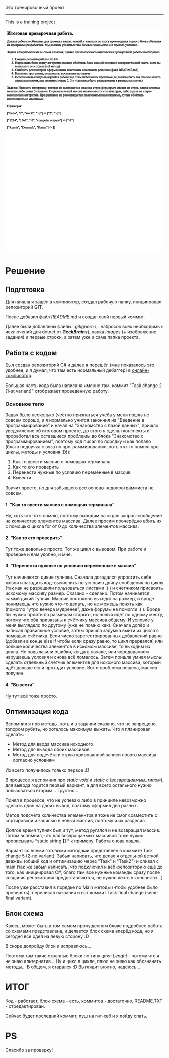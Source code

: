 Это тренировочный проект

---

This is a training project

![Task photo](images\Task.jpeg)

# Решение 

## Подготовка
Для начала я зашёл в компилятор, создал рабочую папку, инициировал репозиторий **GIT**.

После добавил файл *README.md* и создал свой первый коммит.

Далее были добавлены файлы: *.gitignore* (+ набросок всех необходимых исключений для dotnet от ***GeekBrains***), папка *images* (+ изображение задания) и первые строки, а затем уже и сама папка проекта.

## Работа с кодом
Был создан репозиторий C# и далее я перешёл (мне показалось это удобнее, и я думал, что там есть нормальный дебаггер) в [онлайн-компилятор](https://www.onlinegdb.com/online_csharp_compiler).

Большая часть кода была написана именно там, коммит "Task change 2 (1-st variant)" отображает проведённую работу.

### Основное тело
Задач было несколько (честно признаться учёба у меня пошла не совсем хорошо, и я нормально учится закончил на "Введение в программирование" и начал на "Знакомство с базой данных", пришло уведомление об итоговом проекте, до этого я сделал конспекты и проработал все оставшиеся проблемы до блока "Знакомство с программированием", поэтому код писал по порядку и как попало (благо недоучка с вуза по программированию, хоть что-то помню про циклы, методы и условия :D)):
1. Как то ввести массив с помощью терминала
2. Как то его проверить
3. Перенести нужные по условию переменные в массив
4. Вывести

Звучит просто, но для забывшего все основы недопрограммиста не совсем.

#### 1. **"Как то ввести массив с помощью терминала"**
Ну, хоть что-то я помню, поэтому выводим на экран запрос-сообщение на количество элементов массива. Далее просим поочерёдно вбить их с помощью цикла for от 0 до количества элементов массива. 

#### 2. **"Как то его проверить"**
Тут тоже довольно просто. Тот же цикл с выводом. При работе и проверке и вам удобно, и мне.

#### 3. **"Перенести нужные по условию переменные в массив"**
Тут начинаются дикие тупняки. Сначала догадался упростить себе жизни и загадить код: вычислить по условию длину сообщения по циклу (так как не разрешили пользоваться листами :( ) и счётчиком присвоить искомому массиву размер. Сказано - сделано.
Потом начинается самый дикий тупняк. Массив постоянно выходит за размер, и вроде понимаешь что нужно что-то делать, но не можешь понять как (помогло "утро вечера мудренее", даже форумы не помогли :( ). Вроде бы нужно пройти по размерам старого, но новый идёт по одному месту, потому что оба привязаны к счётчику массива общему. И условие у меня выглядело по другому (уже не помню как). Сначала допёр и написал правильное условие, затем пришла задумка выйти из цикла с помощью счётчика. Если число зарегестрированных добавлений равно (добавли в конце else if чтобы если сразу равно, то цикл прервался) или больше количества элементов в искомом массиве, то выходим из цикла. Но повылазили ошибки, когда в начале, или чередованием нарушаешь условия и снова всё ломалось. 
Затем пришла умная мысль: сделать отдельный счётчик элементов для искомого массива, который идёт дальше если проходит условие. Вот и проблема решена, массив получен.

#### 4. **"Вывести"**
Ну тут всё тоже просто.

## Оптимизация кода
Вспомнил я про методы, хоть и в задании сказано, что не запрещено топором рубить, но хотелось максимум выжать. Что я планировал сделать: 
* Метод для ввода массива исходного
* Метод для вывода обоих массивов
* Метод для подсчёта и структурированной записи нового массива согласно условиям

Из всего получилось только первое :D

В процессе я вспомнил про *static void* и *static с [возвращаемым_типом]*, для вывода годится первый вариант, а для всего остального нужно пользоваться вторым... Грустно...

Понял в процессе, что не успеваю либо в принципе невозможно сделать один на двоих вывод, поэтому оформил два разных.

Метод подсчёта количества элеменнтов я тоже не смог совместить с сортировкой и записью в новый массив, поэтому и их разделил.

Долгое время тупняк был и тут, метод ругался и не возвращал массив. Потом вспомнил, что для возвращаемых массивов тоже нужно прописывать *static string **[]** * к примеру. Работа снова пошла.

Вариант со всеми готовыми методами представлен в коммите Task change 5 (2-nd variant). Забыл написать, что делал я отдельной веткой дважды (общий код и оптимизацию через "Task" и "Task2") и сливал с main (так же забыл написать, что подключил к веб-репозиторию ещё до того, как инициировал C#, благо там все нужные команды сразу после создания репозитория предоставляются, не нужно лезть в конспекты...)

После уже расставил в порядке по Main методы (чтобы удобнее было проверять), переписал названия и вот коммит Task final change (semi-final variant). 

## Блок схема
Каюсь, может быть в том самом пропущенном блоке подробнее работа со схемами представлена, и делается блок схема вперёд кода, но я сегодня всё одел на левую сторону :D 

В скоре допройду блок и исправлюсь...

Поэтому там такие странные блоки по типу *цикл.Lenght* - потому что я не знаю альтернатив... Ну и цикл в цикле, плюс не знаю как обозначать методы... В общем, я старался :D Выглядит внятно, надеюсь...

# ИТОГ
Код - работает, блок-схема - есть, коммитов - достаточно, README.TXT - отредактирован.

Сейчас будет последний коммит, пуш на гит-хаб и я пойду спать. 

# PS 
Спасибо за проверку!



